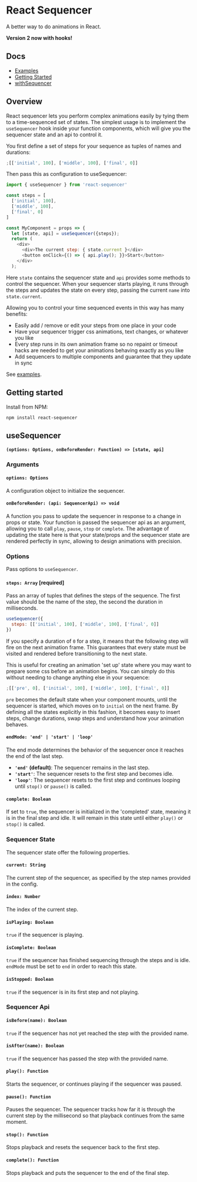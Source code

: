 # React Sequencer

A better way to do animations in React.

**Version 2 now with hooks!**

## Docs

- [Examples](https://amized.github.io/react-sequencer/)
- [Getting Started](#getting-started)
- [withSequencer](#use-sequencer)

## Overview

React sequencer lets you perform complex animations easily by tying them to a time-sequenced set of states. The simplest usage is to implement the `useSequencer` hook inside your function components, which will give you the sequencer state and an api to control it.

You first define a set of steps for your sequence as tuples of names and durations:

```javascript
;[['initial', 100], ['middle', 100], ['final', 0]]
```

Then pass this as configuration to useSequencer:

```javascript
import { useSequencer } from 'react-sequencer'

const steps = [
  ['initial', 100],
  ['middle', 100],
  ['final', 0]
]

const MyComponent = props => {
  let [state, api] = useSequencer({steps});
  return (
	<div>
	  <div>The current step: { state.current }</div>
	  <button onClick={() => { api.play(); }}>Start</button>
	</div>
  );
```

Here `state` contains the sequencer state and `api` provides some methods to control the sequencer. When your sequencer starts playing, it runs through the steps and updates the state on every step, passing the current `name` into `state.current`.

Allowing you to control your time sequenced events in this way has many benefits:

- Easily add / remove or edit your steps from one place in your code
- Have your sequencer trigger css animations, text changes, or whatever you like
- Every step runs in its own animation frame so no repaint or timeout hacks are needed to get your animations behaving exactly as you like
- Add sequencers to multiple components and guarantee that they update in sync

See [examples](https://amized.github.io/react-sequencer/).

<a name="getting-started"></a>

## Getting started

Install from NPM:

```
npm install react-sequencer
```

<a name="use-sequencer"></a>

## useSequencer

#### `(options: Options, onBeforeRender: Function) => [state, api]`

### Arguments

#### `options: Options`

A configuration object to initialize the sequencer.

#### `onBeforeRender: (api: SequencerApi) => void`

A function you pass to update the sequencer in response to a change in props or state. Your function is passed the sequencer api as an argument, allowing you to call `play`, `pause`, `stop` or `complete`. The advantage of updating the state here is that your state/props and the sequencer state are rendered perfectly in sync, allowing to design animations with precision.

### Options

Pass options to `useSequencer`.

#### `steps: Array` [required]

Pass an array of tuples that defines the steps of the sequence. The first value should be the name of the step, the second the duration in milliseconds.

```javascript
useSequencer({
  steps: [['initial', 100], ['middle', 100], ['final', 0]]
})
```

If you specify a duration of `0` for a step, it means that the following step will fire on the next animation frame. This guarantees that every state must be visited and rendered before transitioning to the next state.

This is useful for creating an animation 'set up' state where you may want to prepare some css before an animation begins. You can simply do this without needing to change anything else in your sequence:

```javascript
;[['pre', 0], ['initial', 100], ['middle', 100], ['final', 0]]
```

`pre` becomes the default state when your component mounts, until the sequencer is started, which moves on to `initial` on the next frame. By defining all the states explicitly in this fashion, it becomes easy to insert steps, change durations, swap steps and understand how your animation behaves.

#### `endMode: 'end' | 'start' | 'loop'`

The end mode determines the behavior of the sequencer once it reaches the end of the last step.

- **`'end'` (default)**: The sequencer remains in the last step.
- **`'start'`**: The sequencer resets to the first step and becomes idle.
- **`'loop'`**: The sequencer resets to the first step and continues looping until `stop()` or `pause()` is called.

#### `complete: Boolean`

If set to `true`, the sequencer is initialized in the 'completed' state, meaning it is in the final step and idle. It will remain in this state until either `play()` or `stop()` is called.

### Sequencer State

The sequencer state offer the following properties.

#### `current: String`

The current step of the sequencer, as specified by the step names provided in the config.

#### `index: Number`

The index of the current step.

#### `isPlaying: Boolean`

`true` if the sequencer is playing.

#### `isComplete: Boolean`

`true` if the sequencer has finished sequencing through the steps and is idle. `endMode` must be set to `end` in order to reach this state.

#### `isStopped: Boolean`

`true` if the sequencer is in its first step and not playing.

### Sequencer Api

#### `isBefore(name): Boolean`

`true` if the sequencer has not yet reached the step with the provided name.

#### `isAfter(name): Boolean`

`true` if the sequencer has passed the step with the provided name.

#### `play(): Function`

Starts the sequencer, or continues playing if the sequencer was paused.

#### `pause(): Function`

Pauses the sequencer. The sequencer tracks how far it is through the current step by the millisecond so that playback continues from the same moment.

#### `stop(): Function`

Stops playback and resets the sequencer back to the first step.

#### `complete(): Function`

Stops playback and puts the sequencer to the end of the final step.
